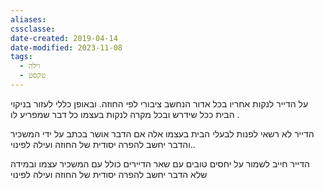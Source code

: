 ```yaml
---
aliases: 
cssclasse: 
date-created: 2019-04-14
date-modified: 2023-11-08
tags:
  - וילה
  - טקסט
---
```


על הדייר לנקות אחריו בכל אדור הנחשב ציבורי לפי החוזה. ובאופן כללי לעזור בניקוי הבית ככל שידרש ובכל מקרה לנקות בעצמו כל דבר שמפריע לו .

הדייר לא רשאי לפנות לבעלי הבית בעצמו אלה אם הדבר אושר בכתב על ידי המשכיר .והדבר יחשב להפרה יסודית של החוזה ועילה לפינוי.

הדייר חייב לשמור על יחסים טובים עם שאר הדיירים כולל עם המשכיר עצמו ובמידה שלא הדבר יחשב להפרה יסודית של החוזה ועילה לפינוי
